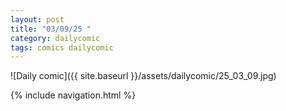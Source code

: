 ```yaml
---
layout: post
title: "03/09/25 "
category: dailycomic
tags: comics dailycomic
---
```

![Daily comic]({{ site.baseurl }}/assets/dailycomic/25_03_09.jpg)

{% include navigation.html %}

